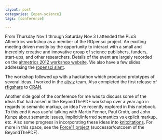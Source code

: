 ```yaml
---
layout: post
categories: [open-science]
tags: [conference]

---
```


From Thursday Nov 1 through Saturday Nov 3 I attended the PLoS Altmetrics workshop as a member of the ROpensci project.  An exciting meeting driven mostly by the opportunity to interact with a small and incredibly creative and innovative group of science publishers, funders, start-ups, and other researchers. Details of the event are largely recorded on the [altmetrics 2012 workshop website](https://sites.google.com/site/altmetricsworkshop). We also have a few slides addressing the [ropensci slant](http://ropensci.org/alm/).  

The workshop followed up with a hackathon which produced prototypes of several ideas.  I worked in the [altviz](https://github.com/karthikram/almviz) team.  Also completed the first release of [rfigshare](https://github.com/ropensci/rfigshare) to [CRAN](http://cran.at.r-project.org/web/packages/rfigshare/).  

Another side goal of the conference for me was to discuss some of the ideas that had arisen in the BeyondThePDF workshop over a year ago in regards to semantic markup, an idea I've recently explored in this notebook.  To this end it was useful talking with Martin Fenner, Paul Groth, and John Kunze about semantic issues, implicit/inferred semantics vs explicit markup, etc.  Also some progress in incorporating these ideas into [knitcitations](://github.com/cboettig/knitcitations). For more in this space, see the [Force11 project](http://force11.org/white_paper) (successor/outcoem of the BeyondThePDF).  

